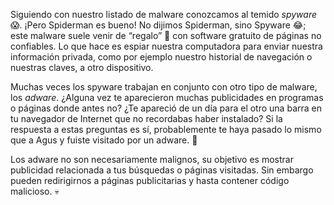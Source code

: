 Siguiendo con nuestro listado de malware conozcamos al temido _spyware_ :scream:. ¡Pero Spiderman es bueno! No dijimos Spiderman, sino Spyware :joy:; este malware suele venir de “regalo” :gift: con software gratuito de páginas no confiables. Lo que hace es espiar nuestra computadora para enviar nuestra información privada, como por ejemplo nuestro historial de navegación o nuestras claves, a otro dispositivo.

Muchas veces los spyware trabajan en conjunto con otro tipo de malware, los _adware_. ¿Alguna vez te aparecieron muchas publicidades en programas o páginas donde antes no? ¿Te apareció de un día para el otro una barra en tu navegador de Internet que no recordabas haber instalado? Si la respuesta a estas preguntas es sí, probablemente te haya pasado lo mismo que a Agus y fuiste visitado por un adware. :eyes:

 Los adware no son necesariamente malignos, su objetivo es mostrar publicidad relacionada a tus búsquedas o páginas visitadas. Sin embargo pueden redirigirnos a páginas publicitarias y hasta contener código malicioso. :skull:
